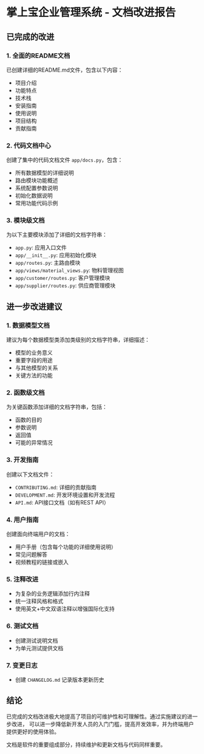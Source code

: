 # 掌上宝企业管理系统 - 文档改进报告

## 已完成的改进

### 1. 全面的README文档
已创建详细的README.md文件，包含以下内容：
- 项目介绍
- 功能特点
- 技术栈
- 安装指南
- 使用说明
- 项目结构
- 贡献指南

### 2. 代码文档中心
创建了集中的代码文档文件 `app/docs.py`，包含：
- 所有数据模型的详细说明
- 路由模块功能概述
- 系统配置参数说明
- 初始化数据说明
- 常用功能代码示例

### 3. 模块级文档
为以下主要模块添加了详细的文档字符串：
- `app.py`: 应用入口文件
- `app/__init__.py`: 应用初始化模块
- `app/routes.py`: 主路由模块
- `app/views/material_views.py`: 物料管理视图
- `app/customer/routes.py`: 客户管理模块
- `app/supplier/routes.py`: 供应商管理模块

## 进一步改进建议

### 1. 数据模型文档
建议为每个数据模型类添加类级别的文档字符串，详细描述：
- 模型的业务意义
- 重要字段的用途
- 与其他模型的关系
- 关键方法的功能

### 2. 函数级文档
为关键函数添加详细的文档字符串，包括：
- 函数的目的
- 参数说明
- 返回值
- 可能的异常情况

### 3. 开发指南
创建以下文档文件：
- `CONTRIBUTING.md`: 详细的贡献指南
- `DEVELOPMENT.md`: 开发环境设置和开发流程
- `API.md`: API接口文档（如有REST API）

### 4. 用户指南
创建面向终端用户的文档：
- 用户手册（包含每个功能的详细使用说明）
- 常见问题解答
- 视频教程的链接或嵌入

### 5. 注释改进
- 为复杂的业务逻辑添加行内注释
- 统一注释风格和格式
- 使用英文+中文双语注释以增强国际化支持

### 6. 测试文档
- 创建测试说明文档
- 为单元测试提供文档

### 7. 变更日志
- 创建 `CHANGELOG.md` 记录版本更新历史

## 结论

已完成的文档改进极大地提高了项目的可维护性和可理解性。通过实施建议的进一步改进，
可以进一步降低新开发人员的入门门槛，提高开发效率，并为终端用户提供更好的使用体验。

文档是软件的重要组成部分，持续维护和更新文档与代码同样重要。
